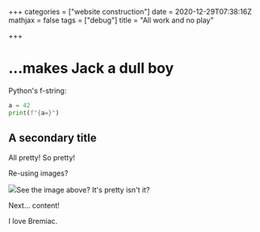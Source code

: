 +++
categories = ["website construction"]
date = 2020-12-29T07:38:16Z
mathjax = false
tags = ["debug"]
title = "All work and no play"

+++
# ...makes Jack a dull boy

Python's f-string:

```python
a = 42
print(f"{a=}")
```

## A secondary title

All pretty! So pretty!

Re-using images?

![](/uploads/landscape_full-size_192.jpg)See the image above? It's pretty isn't it?

Next... content!

I love Bremiac.